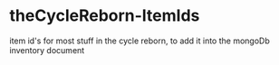 # theCycleReborn-ItemIds
item id's for most stuff in the cycle reborn, to add it into the mongoDb inventory document
